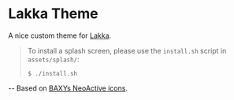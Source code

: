 # Lakka Theme

A nice custom theme for [Lakka](https://www.lakka.tv).

> To install a splash screen, please use the `install.sh` script in `assets/splash/`:
>
> ```
> $ ./install.sh
> ```

--
Based on [BAXYs NeoActive icons](https://github.com/baxysquare/baxy-retroarch-themes).
